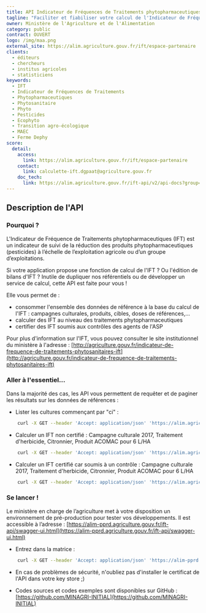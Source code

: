 ```yaml
---
title: API Indicateur de Fréquences de Traitements phytopharmaceutiques
tagline: "Faciliter et fiabiliser votre calcul de l'Indicateur de Fréquence de Traitements (IFT) : anonyme & gratuit !"
owner: Ministère de l'Agriculture et de l'Alimentation
category: public
contract: OUVERT
logo: /img/maa.png
external_site: https://alim.agriculture.gouv.fr/ift/espace-partenaire
clients:
  - éditeurs
  - chercheurs
  - institus agricoles
  - statisticiens
keywords:
  - IFT
  - Indicateur de Fréquences de Traitements
  - Phytopharmaceutiques
  - Phytosanitaire
  - Phyto
  - Pesticides
  - Ecophyto
  - Transition agro-écologique
  - MAEC
  - Ferme Dephy
score:
  detail:
    access:
      link: https://alim.agriculture.gouv.fr/ift/espace-partenaire
    contact:
      link: calculette-ift.dgpaat@agriculture.gouv.fr
    doc_tech:
      link: https://alim.agriculture.gouv.fr/ift-api/v2/api-docs?group=ift
---
```


## Description de l'API

### Pourquoi ?

L'Indicateur de Fréquence de Traitements phytopharmaceutiques (IFT) est un indicateur de suivi de la réduction des produits phytopharmaceutiques (pesticides) à l’échelle de l’exploitation agricole ou d’un groupe d’exploitations.

Si votre application propose une fonction de calcul de l'IFT ? Ou l'édition de bilans d'IFT ? Inutile de dupliquer nos référentiels ou de développer un service de calcul, cette API est faite pour vous !

Elle vous permet de :
- consommer l'ensemble des données de référence à la base du calcul de l'IFT : campagnes culturales, produits, cibles, doses de références,...
- calculer des IFT au niveau des traitements phytopharmaceutiques
- certifier des IFT soumis aux contrôles des agents de l'ASP

Pour plus d'information sur l'IFT, vous pouvez consulter le site institutionnel du ministère à l'adresse : [http://agriculture.gouv.fr/indicateur-de-frequence-de-traitements-phytosanitaires-ift](http://agriculture.gouv.fr/indicateur-de-frequence-de-traitements-phytosanitaires-ift)

### Aller à l'essentiel...

Dans la majorité des cas, les API vous permettent de requêter et de paginer les résultats sur les données de références :

- Lister les cultures commençant par "ci" :
```sh
    curl -X GET --header 'Accept: application/json' 'https://alim.agriculture.gouv.fr/ift-api/api/cultures?filtre=ci'
```

 - Calculer un IFT non certifié : Campagne culturale 2017, Traitement d'herbicide, Citronnier, Produit ACOMAC pour 6 L/HA
```sh
    curl -X GET --header 'Accept: application/json' 'https://alim.agriculture.gouv.fr/ift-api/api/ift/traitement?campagneIdMetier=2017&numeroAmmIdMetier=2090125&cultureIdMetier=1055&typeTraitementIdMetier=T21&dose=6'
```

 - Calculer un IFT certifié car soumis à un contrôle : Campagne culturale 2017, Traitement d'herbicide, Citronnier, Produit ACOMAC pour 6 L/HA
```sh
    curl -X GET --header 'Accept: application/json' 'https://alim.agriculture.gouv.fr/ift-api/api/ift/traitement/certifie?campagneIdMetier=2017&numeroAmmIdMetier=2090125&cultureIdMetier=1055&typeTraitementIdMetier=T21&dose=6'
```

### Se lancer !

Le ministère en charge de l’agriculture met à votre disposition un environnement de pré-production pour tester vos développements. Il est accessible à l’adresse : [https://alim-pprd.agriculture.gouv.fr/ift-api/swagger-ui.html](https://alim-pprd.agriculture.gouv.fr/ift-api/swagger-ui.html)

- Entrez dans la matrice :
```sh
    curl -X GET --header 'Accept: application/json' 'https://alim-pprd.agriculture.gouv.fr/ift-api/api/hello'
```

- En cas de problèmes de sécurité, n'oubliez pas d'installer le certificat de l'API dans votre key store ;)

- Codes sources et codes exemples sont disponibles sur GitHub : [https://github.com/MINAGRI-INITIAL](https://github.com/MINAGRI-INITIAL)
